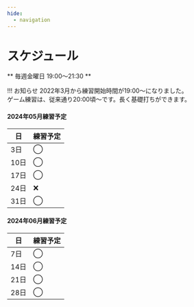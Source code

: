 ```yaml
---
hide:
  - navigation
---
```

# スケジュール
** 毎週金曜日 19:00〜21:30 **

!!! お知らせ
    2022年3月から練習開始時間が19:00〜になりました。  
    ゲーム練習は、従来通り20:00頃〜です。長く基礎打ちができます。 


#### 2024年05月練習予定
|日|練習予定|
|---|---|
| 3日|◯|
|10日|◯|
|17日|◯|
|24日|❌|
|31日|◯|

#### 2024年06月練習予定
|日|練習予定|
|---|---|
| 7日|◯|
|14日|◯|
|21日|◯|
|28日|◯|

